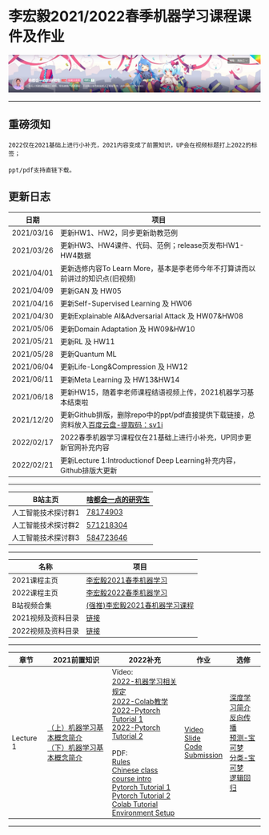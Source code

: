 李宏毅2021/2022春季机器学习课程课件及作业
===========================

[![BILIBILI](https://raw.githubusercontent.com/Fafa-DL/readme-data/main/Bilibili.png)](https://space.bilibili.com/46880349)

****

## 重磅须知
```
2022仅在2021基础上进行小补充，2021内容变成了前置知识，UP会在视频标题打上2022的标签；

ppt/pdf支持直链下载。
```

## 更新日志

|日期|项目|
|---|---
|2021/03/16|更新HW1、HW2，同步更新助教范例|
|2021/03/26|更新HW3、HW4课件、代码、范例；release页发布HW1-HW4数据|
|2021/04/01|更新选修内容To Learn More，基本是李老师今年不打算讲而以前讲过的知识点(旧视频)|
|2021/04/09|更新GAN 及 HW05|
|2021/04/16|更新Self-Supervised Learning 及 HW06|
|2021/04/30|更新Explainable AI&Adversarial Attack 及 HW07&HW08|
|2021/05/06|更新Domain Adaptation 及 HW09&HW10|
|2021/05/21|更新RL 及 HW11|
|2021/05/28|更新Quantum ML|
|2021/06/04|更新Life-Long&Compression 及 HW12|
|2021/06/11|更新Meta Learning 及 HW13&HW14|
|2021/06/18|更新HW15，随着李老师课程结语视频上传，2021机器学习基本结束啦|
|2021/12/20|更新Github排版，删除repo中的ppt/pdf直接提供下载链接，总资料放入[百度云盘-提取码：sv1i](https://pan.baidu.com/s/13cxyIbvF0bEyytANLf58NQ)|
|2022/02/17|2022春季机器学习课程仅在21基础上进行小补充，UP同步更新官网补充内容|
|2022/02/21|更新Lecture 1:Introductionof Deep Learning补充内容，Github排版大更新|

****
	
|B站主页|[啥都会一点的研究生](https://space.bilibili.com/46880349)|
|---|---|
|人工智能技术探讨群1|[78174903](https://jq.qq.com/?_wv=1027&k=lY5KVICA)|
|人工智能技术探讨群2|[571218304](https://jq.qq.com/?_wv=1027&k=ZCDCT3xV)|
|人工智能技术探讨群3|[584723646](https://jq.qq.com/?_wv=1027&k=bakez5Yz)|

****

|名称|项目|
|---|---|
|2021课程主页|[李宏毅2021春季机器学习](https://speech.ee.ntu.edu.tw/~hylee/ml/2021-spring.html)|
|2022课程主页|[李宏毅2022春季机器学习](https://speech.ee.ntu.edu.tw/~hylee/ml/2022-spring.php)|
|B站视频合集|[(强推)李宏毅2021春机器学习课程](https://www.bilibili.com/video/BV1Wv411h7kN)|
|2021视频及资料目录|[链接](https://github.com/Fafa-DL/Lhy_Machine_Learning/tree/main/2021%20ML)
|2022视频及资料目录|[链接](https://github.com/Fafa-DL/Lhy_Machine_Learning/tree/main/2022%20ML)

****

|章节|2021前置知识|2022补充|作业|选修|
|---|---|---|---|---|
|Lecture 1|[（上）机器学习基本概念简介](https://www.bilibili.com/video/BV1Wv411h7kN?p=3)<br/>[（下）机器学习基本概念简介](https://www.bilibili.com/video/BV1Wv411h7kN?p=4)|Video:<br/>[2022-机器学习相关规定](https://www.bilibili.com/video/BV1Wv411h7kN?p=1)<br/>[2022-Colab教学](https://www.bilibili.com/video/BV1Wv411h7kN?p=5)<br/>[2022-Pytorch Tutorial 1](https://www.bilibili.com/video/BV1Wv411h7kN?p=6)<br/>[2022-Pytorch Tutorial 2](https://www.bilibili.com/video/BV1Wv411h7kN?p=7)<br/><br/>PDF:<br/>[Rules](https://speech.ee.ntu.edu.tw/~hylee/ml/ml2022-course-data/rule%20(v2).pdf)<br/>[Chinese class course intro](https://speech.ee.ntu.edu.tw/~hylee/ml/ml2022-course-data/introduction%20(v2).pdf)<br/>[Pytorch Tutorial 1](https://speech.ee.ntu.edu.tw/~hylee/ml/ml2022-course-data/Pytorch%20Tutorial%201.pdf)<br/>[Pytorch Tutorial 2](https://speech.ee.ntu.edu.tw/~hylee/ml/ml2022-course-data/Pytorch%20Tutorial%202.pdf)<br/>[Colab Tutorial](https://speech.ee.ntu.edu.tw/~hylee/ml/ml2022-course-data/Colab%20Tutorial%202022.pdf)<br/>[Environment Setup](https://speech.ee.ntu.edu.tw/~hylee/ml/ml2022-course-data/EnvironmentSetup.pdf)|[Video](https://www.bilibili.com/video/BV1Wv411h7kN?p=11)<br/>[Slide](https://speech.ee.ntu.edu.tw/~hylee/ml/ml2022-course-data/HW01.pdf)<br/>[Code](https://colab.research.google.com/drive/1FTcG6CE-HILnvFztEFKdauMlPKfQvm5Z#scrollTo=YdttVRkAfu2t)<br/>[Submission](https://www.kaggle.com/t/a3ebd5b5542f0f55e828d4f00de8e59a)|[深度学习简介](https://www.bilibili.com/video/BV1Wv411h7kN?p=13)<br/>[反向传播](https://www.bilibili.com/video/BV1Wv411h7kN?p=14)<br/>[预测-宝可梦](https://www.bilibili.com/video/BV1Wv411h7kN?p=15)<br/>[分类-宝可梦](https://www.bilibili.com/video/BV1Wv411h7kN?p=16)<br/>[逻辑回归](https://www.bilibili.com/video/BV1Wv411h7kN?p=17)|

****
